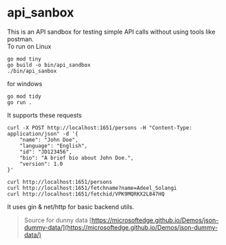 # api_sanbox

This is an API sandbox for testing simple API calls without using tools like postman.  
To run on Linux
```
go mod tiny
go build -o bin/api_sandbox
./bin/api_sanbox
```
for windows
```
go mod tidy
go run .
```

It supports these requests
```
curl -X POST http://localhost:1651/persons -H "Content-Type: application/json" -d '{
    "name": "John Doe",
    "language": "English",
    "id": "JD123456",
    "bio": "A brief bio about John Doe.",
    "version": 1.0
}'

curl http://localhost:1651/persons
curl http://localhost:1651/fetchname?name=Adeel_Solangi
curl http://localhost:1651/fetchid/VPK9MQRKX2L847HQ
```

It uses gin & net/http for basic backend utils.

> Source for dunny data
> [https://microsoftedge.github.io/Demos/json-dummy-data/](https://microsoftedge.github.io/Demos/json-dummy-data/)
